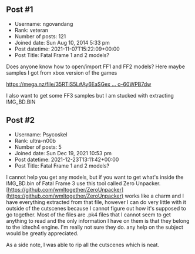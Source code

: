 ## Post #1
- Username: ngovandang
- Rank: veteran
- Number of posts: 121
- Joined date: Sun Aug 10, 2014 5:33 pm
- Post datetime: 2021-11-07T15:22:09+00:00
- Post Title: Fatal Frame 1 and 2 models?

Does anyone know how to open/import FF1 and FF2 models?
Here maybe samples I got from xbox version of the games

[https://mega.nz/file/35RTiS5L#Ay6EaSGex ... o-60WPB7dw](https://mega.nz/file/35RTiS5L#Ay6EaSGexvQTfYT5KqHI0hXD_iy36c-69o-60WPB7dw)

I also want to get some FF3 samples but I am stucked with extracting IMG_BD.BIN
## Post #2
- Username: Psycoskel
- Rank: ultra-n00b
- Number of posts: 5
- Joined date: Sun Dec 19, 2021 10:53 pm
- Post datetime: 2021-12-23T13:11:42+00:00
- Post Title: Fatal Frame 1 and 2 models?

I cannot help you get any models, but if you want to get what's inside the IMG_BD.bin of Fatal Frame 3 use this tool called Zero Unpacker.
[https://github.com/wmltogether/ZeroUnpacker](https://github.com/wmltogether/ZeroUnpacker)
works like a charm and I have everything extracted from that file, however I can do very little with it outside of the cutscenes because I cannot figure out how it's supposed to go together. Most of the files are .pk4 files that I cannot seem to get anything to read and the only information I have on them is that they belong to the idtech4 engine. I'm really not sure they do. any help on the subject would be greatly appreciated. 

As a side note, I was able to rip all the cutscenes which is neat.
